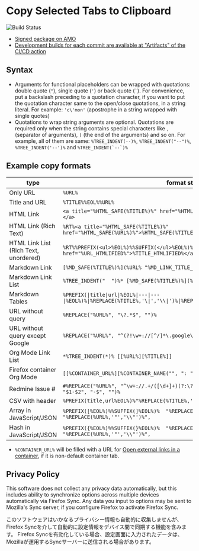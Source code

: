 # Copy Selected Tabs to Clipboard

![Build Status](https://github.com/piroor/copy-selected-tabs-to-clipboard/actions/workflows/main.yml/badge.svg?branch=trunk)

* [Signed package on AMO](https://addons.mozilla.org/firefox/addon/copy-selected-tabs-to-clipboar/)
* [Development builds for each commit are available at "Artifacts" of the CI/CD action](https://github.com/piroor/copy-selected-tabs-to-clipboard/actions?query=workflow%3ACI%2FCD)


## Syntax

* Arguments for functional placeholders can be wrapped with quotations: double quote (`"`), single quote (`'`) or back quote (`` ` ``). For convenience, put a backslash preceding to a quotation character, if you want to put the quotation character same to the open/close quotations, in a string literal. For example: `'c\'mon'` (apostrophe in a string wrapped with single quotes)
* Quotations to wrap string arguments are optional. Quotations are required only when the string contains special characters like `,` (separator of arguments), `)` (the end of the arguments) and so on. For example, all of them are same: `%TREE_INDENT(--)%`, `%TREE_INDENT("--")%`, `%TREE_INDENT('--')%` and ``%TREE_INDENT(`--`)%``

## Example copy formats

|type|format string|
|----|-------------|
|Only URL|`%URL%`|
|Title and URL|`%TITLE%%EOL%%URL%`|
|HTML Link|`<a title="%HTML_SAFE(%TITLE%)%" href="%HTML_SAFE(%URL%)%">%HTML_SAFE(%TITLE%)%</a>`|
|HTML Link (Rich Text)|`%RT%<a title="%HTML_SAFE(%TITLE%)%" href="%HTML_SAFE(%URL%)%">%HTML_SAFE(%TITLE%)%</a>`|
|HTML Link List (Rich Text, unordered)|`%RT%%PREFIX(<ul>%EOL%)%%SUFFIX(</ul>%EOL%)%<li><a href="%URL_HTMLIFIED%">%TITLE_HTMLIFIED%</a></li>%EOL%`|
|Markdown Link|`[%MD_SAFE(%TITLE%)%](%URL% "%MD_LINK_TITLE_SAFE(%TITLE%)%")`|
|Markdown Link List|`%TREE_INDENT("  ")%* [%MD_SAFE(%TITLE%)%](%URL% "%MD_LINK_TITLE_SAFE(%TITLE%)%")`|
|Markdown Tables|`%PREFIX(\|title\|url\|%EOL%\|---\|---\|%EOL%)%\|%REPLACE(%TITLE%,'\\|','\\\|')%\|%REPLACE(%URL%,'\\|','\\\|')%\|`|
|URL without query|`%REPLACE("%URL%", "\?.*$", "")%`|
|URL without query except Google|`%REPLACE("%URL%", "^(?!\w+://[^/]*\.google\.[^/]*/.*)\?.*$", "$1")`|
|Org Mode Link List|`*%TREE_INDENT(*)% [[%URL%][%TITLE%]]`|
|Firefox container Org Mode| `[[%CONTAINER_URL%][%CONTAINER_NAME("", ": ")%%TITLE%]]`|
|Redmine Issue #|`#%REPLACE("%URL%", "^\w+://.+/([\d+]+)(?:\?[^#]*)?(?:#(?:note-([\d]+))?[^#]*)?$", "$1-$2", "-$", "")%`|
|CSV with header|`%PREFIX(title,url%EOL%)%"%REPLACE(%TITLE%,'"','""')%","%REPLACE(%URL%,'"','""')%"`|
|Array in JavaScript/JSON|`%PREFIX([%EOL%)%%SUFFIX(]%EOL%)%  "%REPLACE(%TITLE%,'"','\\"')%", "%REPLACE(%URL%,'"','\\"')%",`|
|Hash in JavaScript/JSON|`%PREFIX({%EOL%)%%SUFFIX(}%EOL%)%  "%REPLACE(%TITLE%,'"','\\"')%": "%REPLACE(%URL%,'"','\\"')%",`|


* `%CONTAINER_URL%` will be filled with a URL for [Open external links in a container](https://addons.mozilla.org/firefox/addon/open-url-in-container/), if it is non-default container tab.

## Privacy Policy

This software does not collect any privacy data automatically, but this includes ability to synchronize options across multiple devices automatically via Firefox Sync.
Any data you input to options may be sent to Mozilla's Sync server, if you configure Firefox to activate Firefox Sync.

このソフトウェアはいかなるプライバシー情報も自動的に収集しませんが、Firefox Syncを介して自動的に設定情報をデバイス間で同期する機能を含みます。
Firefox Syncを有効化している場合、設定画面に入力されたデータは、Mozillaが運用するSyncサーバーに送信される場合があります。
